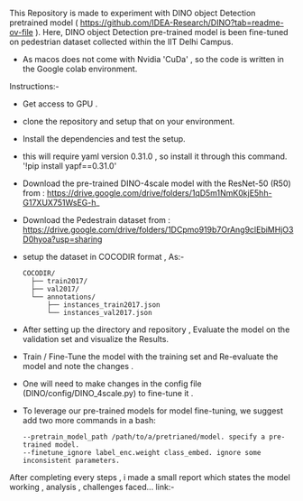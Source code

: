 This Repository is made to experiment with DINO object Detection pretrained model ( https://github.com/IDEA-Research/DINO?tab=readme-ov-file ).
Here, DINO object Detection pre-trained model is been fine-tuned on pedestrian dataset collected within the IIT Delhi Campus.

- As macos does not come with Nvidia 'CuDa' , so the code is written in the Google colab environment.

Instructions:-

- Get access to GPU .
  
- clone the repository and setup that on your environment.
  
- Install the dependencies and test the setup.
  
- this will require yaml version 0.31.0 , so install it through this command. '!pip install yapf==0.31.0'

- Download the pre-trained DINO-4scale model with the ResNet-50 (R50) from : https://drive.google.com/drive/folders/1qD5m1NmK0kjE5hh-G17XUX751WsEG-h_

- Download the Pedestrain dataset from : https://drive.google.com/drive/folders/1DCpmo919b7OrAng9clEbiMHjO3D0hyoa?usp=sharing

- setup the dataset in COCODIR format , As:-

      COCODIR/
        ├── train2017/
        ├── val2017/
        └── annotations/
        	├── instances_train2017.json
        	└── instances_val2017.json


- After setting up the directory and repository , Evaluate the model on the validation set and visualize the Results.

- Train / Fine-Tune the model with the training set and Re-evaluate the model and note the changes .

- One will need to make changes in the config file (DINO/config/DINO_4scale.py) to fine-tune it .

- To leverage our pre-trained models for model fine-tuning, we suggest add two more commands in a bash:

      --pretrain_model_path /path/to/a/pretrianed/model. specify a pre-trained model.
      --finetune_ignore label_enc.weight class_embed. ignore some inconsistent parameters.



After completing every steps , i made a small report which states the model working , analysis , challenges faced... 
link:- 
